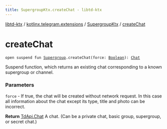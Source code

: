 ```yaml
---
title: SupergroupKtx.createChat - libtd-ktx
---
```


[libtd-ktx](../../index.html) / [kotlinx.telegram.extensions](../index.html) / [SupergroupKtx](index.html) / [createChat](./create-chat.html)

# createChat

`open suspend fun `[`Supergroup`](https://tdlibx.github.io/td/docs/org/drinkless/td/libcore/telegram/TdApi/Supergroup.html)`.createChat(force: `[`Boolean`](https://kotlinlang.org/api/latest/jvm/stdlib/kotlin/-boolean/index.html)`): `[`Chat`](https://tdlibx.github.io/td/docs/org/drinkless/td/libcore/telegram/TdApi/Chat.html)

Suspend function, which returns an existing chat corresponding to a known supergroup or
channel.

### Parameters

`force` - If true, the chat will be created without network request. In this case all
information about the chat except its type, title and photo can be incorrect.

**Return**
[TdApi.Chat](https://tdlibx.github.io/td/docs/org/drinkless/td/libcore/telegram/TdApi/Chat.html) A chat. (Can be a private chat, basic group, supergroup, or secret chat.)

